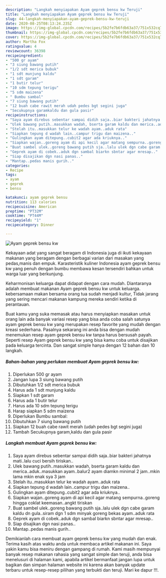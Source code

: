 ```yaml
---
description: "Langkah menyiapakan Ayam geprek bensu kw Teruji"
title: "Langkah menyiapakan Ayam geprek bensu kw Teruji"
slug: 44-langkah-menyiapakan-ayam-geprek-bensu-kw-teruji
date: 2020-08-25T08:13:24.235Z
image: https://img-global.cpcdn.com/recipes/5b2fe7b6fdb63a37/751x532cq70/ayam-geprek-bensu-kw-foto-resep-utama.jpg
thumbnail: https://img-global.cpcdn.com/recipes/5b2fe7b6fdb63a37/751x532cq70/ayam-geprek-bensu-kw-foto-resep-utama.jpg
cover: https://img-global.cpcdn.com/recipes/5b2fe7b6fdb63a37/751x532cq70/ayam-geprek-bensu-kw-foto-resep-utama.jpg
author: Martha Fox
ratingvalue: 4
reviewcount: 36398
recipeingredient:
- "500 gr ayam"
- "3 siung bawang putih"
- "1/2 sdt merica bubuk"
- "1 sdt munjung kaldu"
- "1 sdt garam"
- "1 butir telur"
- "10 sdm tepung terigu"
- "5 sdm maizena"
- " Bumbu sambal"
- "7 siung bawang putih"
- "12 buah cabe rawit merah udah pedes bgt segini juga"
- "Secukupnya garamkaldu dan gula pasir"
recipeinstructions:
- "Saya ayam direbus sebentar sampai didih saja..biar bakteri jahatnya mati..lalu cuci bersih tiriskan.."
- "Ulek bawang putih..masukkan wadah, bserta garam kaldu dan merica..aduk..masukkan ayam..balur2 ayam diamkn minimal 2 jam..mkin lama mkin enak sya 3 jam"
- "Stelah itu..masukkan telur ke wadah ayam..aduk rata"
- "Siapkan tepung d wadah lain..campur trigu dan maizena.."
- "Gulingkan ayam ditepung..cubit2 agar ada kriuknya.."
- "Siapkan wajan..goreng ayam di api kecil agar matang sempurna..goreng hingga coklat keemasan..angkt tiriskan"
- "Buat sambel ulek..goreng bawang putih sja..lalu ulek dgn cabe garam kaldu dn gula..siram dgn 1 sdm minyak goreng bekas ayam..aduk rata"
- "Geprek ayam di cobek..aduk dgn sambal biarkn sbntar agar mresap.."
- "Siap disajikan dgn nasi panas.."
- "Mantap..pedas manis gurih.."
categories:
- Recipe
tags:
- ayam
- geprek
- bensu

katakunci: ayam geprek bensu 
nutrition: 113 calories
recipecuisine: American
preptime: "PT32M"
cooktime: "PT44M"
recipeyield: "1"
recipecategory: Dinner

---
```



![Ayam geprek bensu kw](https://img-global.cpcdn.com/recipes/5b2fe7b6fdb63a37/751x532cq70/ayam-geprek-bensu-kw-foto-resep-utama.jpg)

Kekayaan adat yang sangat beragam di Indonesia juga di ikuti kekayaan makanan yang beragam dengan berbagai varian dari masakan yang pedas,manis dan empuk. Karasteristik kuliner Indonesia ayam geprek bensu kw yang penuh dengan bumbu membawa kesan tersendiri bahkan untuk warga luar yang berkunjung.




Keharmonisan keluarga dapat didapat dengan cara mudah. Diantaranya adalah membuat makanan Ayam geprek bensu kw untuk keluarga. kebersamaan makan bersama orang tua sudah menjadi kultur, Tidak jarang yang sering mencari makanan kampung mereka sendiri ketika di perantauan.

Buat kamu yang suka memasak atau harus menyiapkan masakan untuk orang lain ada banyak variasi resep yang bisa anda coba salah satunya ayam geprek bensu kw yang merupakan resep favorite yang mudah dengan kreasi sederhana. Pasalnya sekarang ini anda bisa dengan mudah menemukan resep ayam geprek bensu kw tanpa harus bersusah payah.
Seperti resep Ayam geprek bensu kw yang bisa kamu coba untuk disajikan pada keluarga tercinta. Dan sangat simple hanya dengan 12 bahan dan 10 langkah.


<!--inarticleads1-->

##### Bahan-bahan yang perlukan membuat Ayam geprek bensu kw:

1. Diperlukan 500 gr ayam
1. Jangan lupa 3 siung bawang putih
1. Dibutuhkan 1/2 sdt merica bubuk
1. Harus ada 1 sdt munjung kaldu
1. Siapkan 1 sdt garam
1. Harus ada 1 butir telur
1. Harus ada 10 sdm tepung terigu
1. Harap siapkan 5 sdm maizena
1. Diperlukan  Bumbu sambal:
1. Dibutuhkan 7 siung bawang putih
1. Siapkan 12 buah cabe rawit merah (udah pedes bgt segini juga)
1. Tambah Secukupnya garam,kaldu dan gula pasir




<!--inarticleads2-->

##### Langkah membuat  Ayam geprek bensu kw:

1. Saya ayam direbus sebentar sampai didih saja..biar bakteri jahatnya mati..lalu cuci bersih tiriskan..
1. Ulek bawang putih..masukkan wadah, bserta garam kaldu dan merica..aduk..masukkan ayam..balur2 ayam diamkn minimal 2 jam..mkin lama mkin enak sya 3 jam
1. Stelah itu..masukkan telur ke wadah ayam..aduk rata
1. Siapkan tepung d wadah lain..campur trigu dan maizena..
1. Gulingkan ayam ditepung..cubit2 agar ada kriuknya..
1. Siapkan wajan..goreng ayam di api kecil agar matang sempurna..goreng hingga coklat keemasan..angkt tiriskan
1. Buat sambel ulek..goreng bawang putih sja..lalu ulek dgn cabe garam kaldu dn gula..siram dgn 1 sdm minyak goreng bekas ayam..aduk rata
1. Geprek ayam di cobek..aduk dgn sambal biarkn sbntar agar mresap..
1. Siap disajikan dgn nasi panas..
1. Mantap..pedas manis gurih..




Demikianlah cara membuat ayam geprek bensu kw yang mudah dan enak. Terima kasih atas waktu anda untuk membaca artikel makanan ini. Saya yakin kamu bisa meniru dengan gampang di rumah. Kami masih mempunyai banyak resep makanan rahasia yang sangat simple dan teruji, anda bisa menelusuri di halaman kami, apabila artikel bermanfaat jangan lupa untuk bagikan dan simpan halaman website ini karena akan banyak update terbaru untuk resep-resep pilihan yang terbukti dan teruji. Mari ke dapur !!!. 
